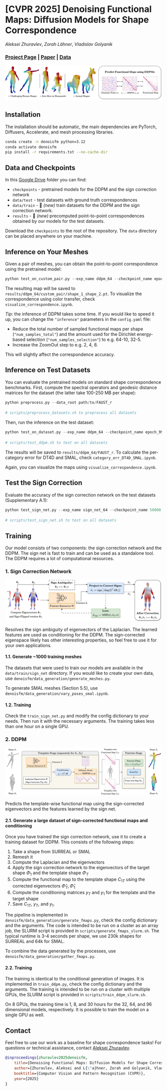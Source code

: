 # [CVPR 2025] Denoising Functional Maps: Diffusion Models for Shape Correspondence

*Aleksei Zhuravlev*, *Zorah Lähner*, *Vladislav Golyanik*

### [Project Page](https://alekseizhuravlev.github.io/denoising-functional-maps/) | [Paper](https://arxiv.org/pdf/2503.01845) | [Data](https://drive.google.com/drive/folders/1_lb59YmxMGUpPeqKwHBwEAag_UhQoi24?usp=sharing)

![Teaser](assets/teaser.jpg)


## Installation

The installation should be automatic, the main dependencies are PyTorch, Diffusers, Accelerate, and mesh processing libraries.

```bash 
conda create -n denoisfm python=3.12
conda activate denoisfm
pip install -r requirements.txt --no-cache-dir
```

## Data and Checkpoints

In this [Google Drive](https://drive.google.com/drive/folders/1_lb59YmxMGUpPeqKwHBwEAag_UhQoi24?usp=sharing) folder you can find:
- `checkpoints` - pretrained models for the DDPM and the sign correction network
- `data/test` - test datasets with ground truth correspondences
- `data/train` - 🌟 *(new)* train datasets for the DDPM and the sign correction network.
- `results` - 🌟 *(new)* precomputed point-to-point correspondences obtained by our models for the test datasets.

Download the `checkpoints` to the root of the repository. The `data` directory can be placed anywhere on your machine.

## Inference on Your Meshes

Given a pair of meshes, you can obtain the point-to-point correspondence using the pretrained model:

```python
python test_on_custom_pair.py --exp_name ddpm_64 --checkpoint_name epoch_99 --shape_1 data/example/off/tr_reg_082.off --shape_2 data/example/off/tr_reg_096.off
```

The resulting map will be saved to `results/ddpm_64/custom_pair/shape_1_shape_2.pt`. To visualize the correspondence using color transfer, check `visualize_correspondence.ipynb`.


*Tip:* the inference of DDPM takes some time. If you would like to speed it up, you can change the `"inference"` parameters in the `config.yaml` file:

- Reduce the total number of sampled functional maps per shape (`"num_samples_total"`) and the amount used for the Dirichlet energy-based selection (`"num_samples_selection"`) to e.g. 64-10, 32-5. 
- Increase the ZoomOut step to e.g. 2, 4, 8.

This will slightly affect the correspondence accuracy.


## Inference on Test Datasets

You can evaluate the pretrained models on standard shape correspondence benchmarks. First, compute the spectral operators and geodesic distance matrices for the dataset (the latter take 100-250 MB per shape):

```python
python preprocess.py --data_root path/to/FAUST_r

# scripts/preprocess_datasets.sh to preprocess all datasets
```


Then, run the inference on the test dataset:

```python
python test_on_dataset.py --exp_name ddpm_64 --checkpoint_name epoch_99 --dataset_name FAUST_r --data_dir path/to/data/test

# scripts/test_ddpm.sh to test on all datasets
```

The results will be saved to `results/ddpm_64/FAUST_r`.
To calculate the per-category error for DT4D and SMAL, check `category_err_DT4D_SMAL.ipynb`.

Again, you can visualize the maps using `visualize_correspondence.ipynb`.


## Test the Sign Correction

Evaluate the accuracy of the sign correction network on the test datasets (Supplementary A.1):

```python
python test_sign_net.py --exp_name sign_net_64 --checkpoint_name 50000.pth --dataset_name FAUST_r --data_dir path/to/data/test --n_epochs 100

# scripts/test_sign_net.sh to test on all datasets
```


## Training

Our model consists of two components: the sign correction network and the DDPM. The sign net is fast to train and can be used as a standalone tool. The DDPM requires a lot of computational resources.

### 1. Sign Correction Network

![Sign Correction](assets/method_sign_correction.jpg)


Resolves the sign ambiguity of eigenvectors of the Laplacian. The learned features are used as conditioning for the DDPM. The sign-corrected eigenspace likely has other interesting properties, so feel free to use it for your own applications.

#### 1.1. Generate ~1000 training meshes 

The datasets that were used to train our models are available in the `data/train/sign_net` directory. 
If you would like to create your own data, use `denoisfm/data_generation/generate_meshes.py`.

To generate SMAL meshes (Section 5.5), use `denoisfm/data_generation/vary_poses_smal.ipynb`.

#### 1.2. Training

Check the `train_sign_net.py` and modify the config dictionary to your needs. Then run it with the necessary arguments. The training takes less than one hour on a single GPU.


### 2. DDPM

![DDPM](assets/method_ddpm.jpg)

Predicts the template-wise functional map using the sign-corrected eigenvectors and the features learned by the sign net. 

#### 2.1. Generate a large dataset of sign-corrected functional maps and conditioning

Once you have trained the sign correction network, use it to create a training dataset for DDPM.
This consists of the following steps:

1. Take a shape from SURREAL or SMAL
2. Remesh it
3. Compute the Laplacian and the eigenvectors
4. Apply the sign correction network to the eigenvectors of the target shape $\Phi_1$ and the template shape $\Phi_T$
5. Compute the functional map to the template shape $C_{1T}$ using the corrected eigenvectors $\hat{\Phi}_T, \hat{\Phi}_1$
6. Compute the conditioning matrices $y_T$ and $y_1$ for the template and the target shape
6. Save $C_{1T}$, $y_T$, and $y_1$.

The pipeline is implemented in `denoisfm/data_generation/generate_fmaps.py`, check the config dictionary and the arguments. 
The code is intended to be run on a cluster as an array job, the SLURM script is provided in `scripts/generate_fmaps_slurm.sh`. The typical runtime is 3-4 seconds per shape, we use 230k shapes for SURREAL and 64k for SMAL.

To combine the data generated by the processes, use `denoisfm/data_generation/gather_fmaps.py`.



#### 2.2. Training

The training is identical to the conditional generation of images. It is implemented in `train_ddpm.py`, check the config dictionary and the arguments. The training is intended to be run on a cluster with multiple GPUs, the SLURM script is provided in `scripts/train_ddpm_slurm.sh`.

On 8 GPUs, the training time is 1, 8, and 30 hours for the 32, 64, and 96 dimensional models, respectively. It is possible to train the model on a single GPU as well.


## Contact

Feel free to use our work as a baseline for shape correspondence tasks!
For questions or technical assistance, contact [Aleksei Zhuravlev](https://alekseizhuravlev.github.io/).

```bibtex
@inproceedings{zhuravlev2025denoisfm, 
    title={Denoising Functional Maps: Diffusion Models for Shape Correspondence},
    author={Zhuravlev, Aleksei and L{\"a}hner, Zorah and Golyanik, Vladislav},
    booktitle={Computer Vision and Pattern Recognition (CVPR)},
    year={2025}
}
```



